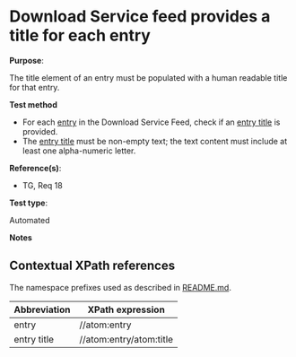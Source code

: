 # Download Service feed provides a title for each entry

**Purpose**: 

The title element of an entry must be populated with a human readable title for that entry.

**Test method**

* For each [entry](#entry) in the Download Service Feed, check if an [entry title](#entrytitle) is provided. 
* The [entry title](#entrytitle) must be non-empty text; the text content must include at least one alpha-numeric letter.

**Reference(s)**: 

* TG, Req 18

**Test type**: 

Automated

**Notes**

## Contextual XPath references

The namespace prefixes used as described in [README.md](README.md#namespaces).

Abbreviation                                               |  XPath expression
---------------------------------------------------------- | -------------------------------------------------------------------------
entry <a name="entry"></a> | //atom:entry
entry title <a name="entrytitle"></a> | //atom:entry/atom:title